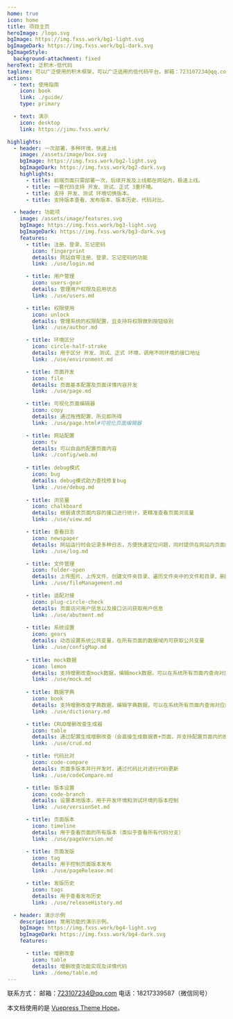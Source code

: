 ```yaml
---
home: true
icon: home
title: 项目主页
heroImage: /logo.svg
bgImage: https://img.fxss.work/bg1-light.svg
bgImageDark: https://img.fxss.work/bg1-dark.svg
bgImageStyle:
  background-attachment: fixed
heroText: 泛积木-低代码
tagline: 可以广泛使用的积木框架，可以广泛适用的低代码平台。邮箱：723107234@qq.com 电话：18217339587（微信同号）
actions:
  - text: 使用指南
    icon: book
    link: ./guide/
    type: primary

  - text: 演示
    icon: desktop
    link: https://jimu.fxss.work/

highlights:
  - header: 一次部署，多种环境，快速上线
    image: /assets/image/box.svg
    bgImage: https://img.fxss.work/bg2-light.svg
    bgImageDark: https://img.fxss.work/bg2-dark.svg
    highlights:
      - title: 前端页面只需部署一次，后续开发及上线都在网站内，极速上线。
      - title: 一套代码支持 开发、测试、正式 3重环境。
      - title: 支持 开发、测试 环境切换版本。
      - title: 支持版本查看、发布版本、版本历史、代码对比。

  - header: 功能项
    image: /assets/image/features.svg
    bgImage: https://img.fxss.work/bg3-light.svg
    bgImageDark: https://img.fxss.work/bg3-dark.svg
    features:
      - title: 注册、登录、忘记密码
        icon: fingerprint
        details: 网站自带注册、登录、忘记密码的功能
        link: ./use/login.md

      - title: 用户管理
        icon: users-gear
        details: 管理用户权限及启用状态
        link: ./use/users.md

      - title: 权限使用
        icon: unlock
        details: 管理系统的权限配置，且支持将权限做到按钮级别
        link: ./use/author.md

      - title: 环境区分
        icon: circle-half-stroke
        details: 用于区分 开发、测试、正式 环境，调用不同环境的接口地址
        link: ./use/environment.md

      - title: 页面开发
        icon: file
        details: 页面基本配置及页面详情内容开发
        link: ./use/page.md

      - title: 可视化页面编辑器
        icon: copy
        details: 通过拖拽配置、所见即所得
        link: ./use/page.html#可视化页面编辑器

      - title: 网站配置
        icon: tv
        details: 可以自由的配置页面内容
        link: ./config/web.md
        
      - title: debug模式
        icon: bug
        details: debug模式助力查找修复bug
        link: ./use/debug.md
        
      - title: 浏览量
        icon: chalkboard
        details: 根据请求页面内容的接口进行统计，更精准查看页面浏览量
        link: ./use/view.md

      - title: 查看日志
        icon: newspaper
        details: 网站运行时会记录多种日志，方便快速定位问题，同时提供在网站内页面的形式查看日志
        link: ./use/log.md

      - title: 文件管理
        icon: folder-open
        details: 上传图片、上传文件、创建文件夹目录、遍历文件夹中的文件和目录、删除文件夹目录和文件等
        link: ./use/fileManagement.md

      - title: 适配对接
        icon: plug-circle-check
        details: 页面访问用户信息以及接口访问获取用户信息
        link: ./use/abutment.md
        
      - title: 系统设置
        icon: gears
        details: 动态设置系统公共变量，在所有页面的数据域内可获取公共变量
        link: ./use/configMap.md
          
      - title: mock数据
        icon: lemon
        details: 支持增删改查mock数据，编辑mock数据，可以在系统所有页面内查询对应的数据值
        link: ./use/mock.md
          
      - title: 数据字典
        icon: book
        details: 支持增删改查字典数据，编辑字典数据，可以在系统所有页面内查询对应的字典值
        link: ./use/dictionary.md

      - title: CRUD增删改查生成器
        icon: table
        details: 通过配置生成增删改查（会直接生成数据表+页面，并支持配置页面内的搜索内容）
        link: ./use/crud.md

      - title: 代码比对
        icon: code-compare
        details: 页面多版本并行开发时，通过代码比对进行代码更新
        link: ./use/codeCompare.md

      - title: 版本设置
        icon: code-branch
        details: 设置本地版本，用于开发环境和测试环境的版本控制
        link: ./use/versionSet.md

      - title: 页面版本
        icon: timeline
        details: 用于查看页面的所有版本（类似于查看所有代码分支）
        link: ./use/pageVersion.md

      - title: 页面发版
        icon: tag
        details: 用于控制页面版本发布
        link: ./use/pageRelease.md

      - title: 发版历史
        icon: tags
        details: 用于查看发布历史
        link: ./use/releaseHistory.md

  - header: 演示示例
    description: 常用功能的演示示例。
    bgImage: https://img.fxss.work/bg4-light.svg
    bgImageDark: https://img.fxss.work/bg4-dark.svg
    features:

      - title: 增删改查
        icon: table
        details: 增删改查功能实现及详情代码
        link: ./demo/table.md
---
```


联系方式：
邮箱：723107234@qq.com
电话：18217339587（微信同号）

本文档使用的是 [Vuepress Theme Hope](https://vuepress-theme-hope.github.io/v2/zh/)。
